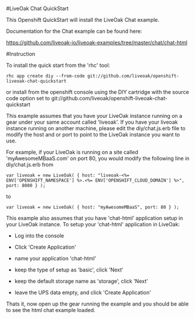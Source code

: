 #LiveOak Chat QuickStart

This Openshift QuickStart will install the LiveOak Chat example.

Documentation for the Chat example can be found here:

https://github.com/liveoak-io/liveoak-examples/tree/master/chat/chat-html

#Instruction

To install the quick start from the 'rhc' tool:

```
rhc app create diy --from-code git://github.com/liveoak/openshift-liveoak-chat-quickstart
```

or install from the openshift console using the DIY cartridge with the source code option set to git://github.com/liveoak/openshift-liveoak-chat-quickstart 


This example assumes that you have your LiveOak instance running on a gear under your same account called 'liveoak'. If you have your liveoak instance running on another machine, please edit the diy/chat.js.erb file to modify the host and or port to point to the LiveOak instance you want to use.

For example, if your LiveOak is running on a site called 'myAwesomeMBaaS.com' on port 80, you would modify the following line in diy/chat.js.erb from

```
var liveoak = new LiveOak( { host: "liveoak-<%= ENV['OPENSHIFT_NAMESPACE'] %>.<%= ENV['OPENSHIFT_CLOUD_DOMAIN'] %>", port: 8000 } );
```

to 

```
var liveoak = new LiveOak( { host: "myAwesomeMBaaS", port: 80 } );
```

This example also assumes that you have 'chat-html' application setup in your LiveOak instance. To setup your 'chat-html' application in LiveOak:

* Log into the console

* Click 'Create Application'

* name your application 'chat-html'

* keep the type of setup as 'basic', click 'Next'

* keep the default storage name as 'storage', click 'Next'

* leave the UPS data empty, and click 'Create Application'

Thats it, now open up the gear running the example and you should be able to see the html chat example loaded.
